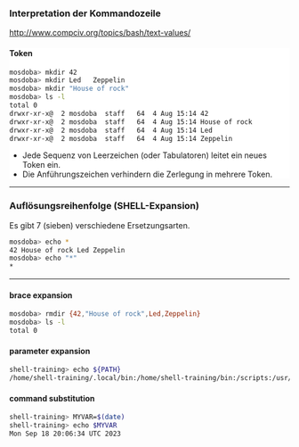 ### Interpretation der Kommandozeile

http://www.compciv.org/topics/bash/text-values/

<div class="fragment" style="width:100%; background-color: white">

#### Token
```bash
mosdoba> mkdir 42
mosdoba> mkdir Led   Zeppelin
mosdoba> mkdir "House of rock"
mosdoba> ls -l
total 0
drwxr-xr-x@  2 mosdoba  staff   64  4 Aug 15:14 42
drwxr-xr-x@  2 mosdoba  staff   64  4 Aug 15:14 House of rock
drwxr-xr-x@  2 mosdoba  staff   64  4 Aug 15:14 Led
drwxr-xr-x@  2 mosdoba  staff   64  4 Aug 15:14 Zeppelin
```

+ Jede Sequenz von Leerzeichen (oder Tabulatoren) leitet ein neues Token ein.
+ Die Anführungszeichen verhindern die Zerlegung in mehrere Token.

</div>

---
### Auflösungsreihenfolge (SHELL-Expansion)
Es gibt 7 (sieben) verschiedene Ersetzungsarten.

```bash
mosdoba> echo *
42 House of rock Led Zeppelin
mosdoba> echo "*"
*
```

---
#### brace expansion
```bash
mosdoba> rmdir {42,"House of rock",Led,Zeppelin}
mosdoba> ls -l
total 0
```

<div class="fragment" style="width:100%">

#### parameter expansion
```bash
shell-training> echo ${PATH}
/home/shell-training/.local/bin:/home/shell-training/bin:/scripts:/usr/local/sbin:/usr/local/bin:/usr/sbin:/usr/bin:/sbin:/bin
```

</div>
<div class="fragment" style="width:100%">

#### command substitution
```bash
shell-training> MYVAR=$(date)
shell-training> echo $MYVAR
Mon Sep 18 20:06:34 UTC 2023
```

</div>